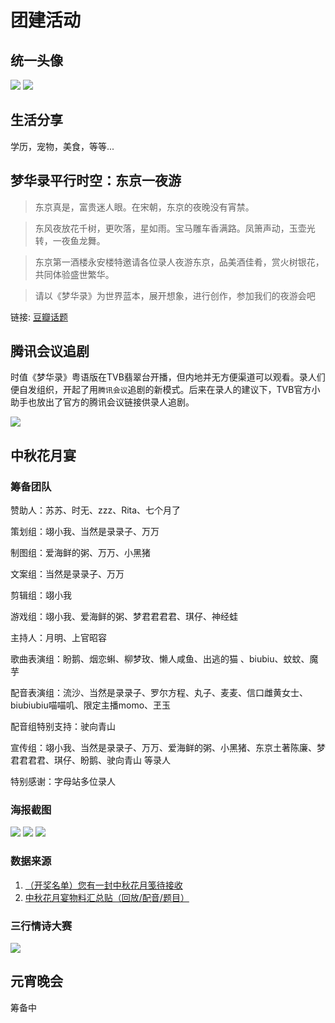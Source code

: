 # 团建活动


## 统一头像

![](/image/lu/tuan-1.webp)
![](/image/lu/tuan-2.webp)


## 生活分享

学历，宠物，美食，等等...


## 梦华录平行时空：东京一夜游

> 东京真是，富贵迷人眼。在宋朝，东京的夜晚没有宵禁。

> 东风夜放花千树，更吹落，星如雨。宝马雕车香满路。凤箫声动，玉壶光转，一夜鱼龙舞。

> 东京第一酒楼永安楼特邀请各位录人夜游东京，品美酒佳肴，赏火树银花，共同体验盛世繁华。

> 请以《梦华录》为世界蓝本，展开想象，进行创作，参加我们的夜游会吧


链接: [豆瓣话题](https://www.douban.com/gallery/topic/3343421/?dt_platform=wechat_friends&dt_dapp=1)




## 腾讯会议追剧

时值《梦华录》粤语版在TVB翡翠台开播，但内地并无方便渠道可以观看。录人们便自发组织，开起了用`腾讯会议`追剧的新模式。后来在录人的建议下，TVB官方小助手也放出了官方的腾讯会议链接供录人追剧。

![](/image/lu/lu.jpg)


## 中秋花月宴


### 筹备团队

赞助人：苏苏、时无、zzz、Rita、七个月了

策划组：翊小我、当然是录录子、万万

制图组：爱海鲜的粥、万万、小黑猪

文案组：当然是录录子、万万

剪辑组：翊小我 

游戏组：翊小我、爱海鲜的粥、梦君君君君、琪仔、神经蛙

主持人：月明、上官昭容

歌曲表演组：盼鹅、烟恋蝌、柳梦玫、懒人咸鱼、出逃的猫 、biubiu、蚊蚊、魔芋

配音表演组：流沙、当然是录录子、罗尔方程、丸子、麦麦、信口雌黄女士、biubiubiu喵喵叽、限定主播momo、玊玉

配音组特别支持：驶向青山

宣传组：翊小我、当然是录录子、万万、爱海鲜的粥、小黑猪、东京土著陈廉、梦君君君君、琪仔、盼鹅、驶向青山 等录人

特别感谢：字母站多位录人


### 海报截图

![](/image/lu/zq-1.webp)
![](/image/lu/zq-2.webp)
![](/image/lu/zq-3.webp)


### 数据来源

1. [（开奖名单）您有一封中秋花月笺待接收 ](https://www.douban.com/group/topic/274662825/?_i=4589105Rn8heGv)
2. [中秋花月宴物料汇总贴（回放/配音/题目）](https://www.douban.com/group/topic/274744209/?type=rec#sep&_i=4592909Rn8heGv)


### 三行情诗大赛

![](/image/lu/poet.webp)


## 元宵晚会

筹备中
